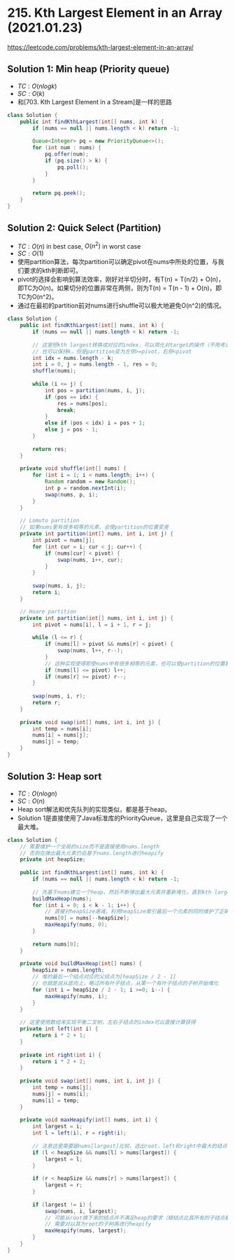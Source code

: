 # 215. Kth Largest Element in an Array (2021.01.23)

https://leetcode.com/problems/kth-largest-element-in-an-array/

## Solution 1: Min heap (Priority queue)

- $TC:O(nlogk)$
- $SC:O(k)$
- 和[703. Kth Largest Element in a Stream]是一样的思路

```java
class Solution {
    public int findKthLargest(int[] nums, int k) {
        if (nums == null || nums.length < k) return -1;
        
        Queue<Integer> pq = new PriorityQueue<>();
        for (int num : nums) {
            pq.offer(num);
            if (pq.size() > k) {
                pq.poll();
            }
        }
        
        return pq.peek();
    }
}
```
## Solution 2: Quick Select (Partition)

- $TC:O(n)$ in best case, $O(n^2)$ in worst case
- $SC:O(1)$
- 使用partition算法，每次partition可以确定pivot在nums中所处的位置，与我们要求的kth判断即可。
- pivot的选择会影响到算法效率，刚好对半切分时，有T(n) = T(n/2) + O(n)，即TC为O(n)。如果切分的位置非常在两侧，则为T(n) = T(n - 1) + O(n)，即TC为O(n^2)。
- 通过在最初的partition前对nums进行shuffle可以极大地避免O(n^2)的情况。

```java
class Solution {
    public int findKthLargest(int[] nums, int k) {
        if (nums == null || nums.length < k) return -1;
        
        // 这里把kth largest转换成对应的index，可以简化对target的操作（不用考虑k-pos的情况）
        // 也可以保持k，但是partition变为左侧>=pivot，右侧<pivot
        int idx = nums.length - k;
        int i = 0, j = nums.length - 1, res = 0;
        shuffle(nums);
        
        while (i <= j) {
            int pos = partition(nums, i, j);
            if (pos == idx) {
                res = nums[pos];
                break;
            }
            else if (pos < idx) i = pos + 1;
            else j = pos - 1;
        }
        
        return res;
    }
    
    private void shuffle(int[] nums) {
        for (int i = 1; i < nums.length; i++) {
            Random random = new Random();
            int p = random.nextInt(i);
            swap(nums, p, i);
        }
    }
    
    // Lomuto partition
    // 如果nums里有很多相等的元素，会使partition的位置变差
    private int partition(int[] nums, int i, int j) {
        int pivot = nums[j];
        for (int cur = i; cur < j; cur++) {
            if (nums[cur] < pivot) {
                swap(nums, i++, cur);
            }
        }
        
        swap(nums, i, j);
        return i;
    }

    // Hoare partition
    private int partition(int[] nums, int i, int j) {
        int pivot = nums[i], l = i + 1, r = j;
        
        while (l <= r) {
            if (nums[l] > pivot && nums[r] < pivot) {
                swap(nums, l++, r--);
            }
            // 这种实现使得即使nums中有很多相等的元素，也可以使partition的位置靠近中心
            if (nums[l] <= pivot) l++;
            if (nums[r] >= pivot) r--;
        }
        
        swap(nums, i, r);
        return r;
    }
    
    private void swap(int[] nums, int i, int j) {
        int temp = nums[i];
        nums[i] = nums[j];
        nums[j] = temp;
    }
}
```



## Solution 3: Heap sort

- $TC:O(nlogn)$
- $SC:O(n)$
- Heap sort解法和优先队列的实现类似，都是基于heap。
- Solution 1是直接使用了Java标准库的PriorityQueue，这里是自己实现了一个最大堆。

```java
class Solution {
    // 需要维护一个全局的size而不是直接使用nums.length
    // 否则在弹出最大元素仍会基于nums.length进行heapify
    private int heapSize;
    
    public int findKthLargest(int[] nums, int k) {
        if (nums == null || nums.length < k) return -1;
        
        // 先基于nums建立一个heap，然后不断弹出最大元素并重新堆化，直到kth largest处于nums[0]
        buildMaxHeap(nums);
        for (int i = 0; i < k - 1; i++) {
            // 直接对heapSize递减，利用heapSize索引最后一个元素的同时维护了正确的heapSize
            nums[0] = nums[--heapSize];
            maxHeapify(nums, 0);
        }
        
        return nums[0];
    }
    
    private void buildMaxHeap(int[] nums) {
        heapSize = nums.length;
        // 堆的最后一个结点对应的父结点为[heapSize / 2 - 1]
        // 也就是说从底向上，略过所有叶子结点，从第一个有叶子结点的子树开始堆化
        for (int i = heapSize / 2 - 1; i >=0; i--) {
            maxHeapify(nums, i);
        }
    }
    
    // 这里使用数组来实现平衡二叉树，左右子结点的index可以直接计算获得
    private int left(int i) {
        return i * 2 + 1;
    }
    
    private int right(int i) {
        return i * 2 + 2;
    }
    
    private void swap(int[] nums, int i, int j) {
        int temp = nums[j];
        nums[j] = nums[i];
        nums[i] = temp;
    }
    
    private void maxHeapify(int[] nums, int i) {
        int largest = i;
        int l = left(i), r = right(i);
        
        // 注意这里需要跟nums[largest]比较，选出root，left和right中最大的结点
        if (l < heapSize && nums[l] > nums[largest]) {
            largest = l;
        }
        
        if (r < heapSize && nums[r] > nums[largest]) {
            largest = r;
        }
        
        if (largest != i) {
            swap(nums, i, largest);
            // 可能从root换下来的结点并不满足heap的要求（根结点比其所有的子结点都大）
            // 需要对以其为root的子树再进行heapify
            maxHeapify(nums, largest);
        }
    }
}
```